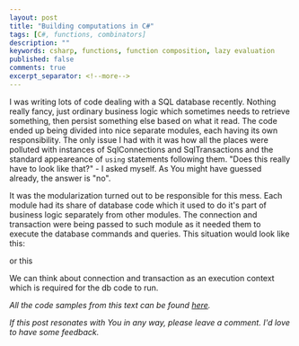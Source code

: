```yaml
---
layout: post
title: "Building computations in C#"
tags: [C#, functions, combinators]
description: ""
keywords: csharp, functions, function composition, lazy evaluation
published: false
comments: true
excerpt_separator: <!--more-->
---
```

I was writing lots of code dealing with a SQL database recently. Nothing really fancy, just ordinary business logic which sometimes needs to retrieve something, then persist something else based on what it read. The code ended up being divided into nice separate modules, each having its own responsibility.
The only issue I had with it was how all the places were polluted with instances of SqlConnections and SqlTransactions and the standard appeareance of `using` statements following them. "Does this really have to look like that?" - I asked myself. As You might have guessed already, the answer is "no". 
<!--more-->
It was the modularization turned out to be responsible for this mess. Each module had its share of database code which it used to do it's part of business logic separately from other modules. The connection and transaction were being passed to such module as it needed them to execute the database commands and queries. This situation would look like this:

<!-- code example with functions taking connand tran as arguments-->
or this
<!-- code example with conn and tran being injected in constructor-->

We can think about connection and transaction as an execution context which is required for the db code to run.

*All the code samples from this text can be found [here](https://github.com/blainne/blainne.github.io/blob/master/code_samples/building_computations.cs).*



*If this post resonates with You in any way, please leave a comment. I'd love to have some feedback.*